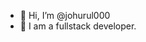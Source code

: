 - 👋 Hi, I’m @johurul000
- 👀 I am a fullstack developer.
  

<!---
johurul000/johurul000 is a ✨ special ✨ repository because its `README.md` (this file) appears on your GitHub profile.
You can click the Preview link to take a look at your changes.
--->
